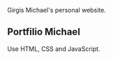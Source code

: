 Girgis Michael's personal website.

## Portfilio Michael

Use HTML, CSS and JavaScript.

```bash

```


